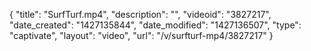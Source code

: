 {
    "title": "SurfTurf.mp4",
    "description": "",
    "videoid": "3827217",
    "date_created": "1427135844",
    "date_modified": "1427136507",
    "type": "captivate",
    "layout": "video",
    "url": "\/v\/surfturf-mp4\/3827217"
}
